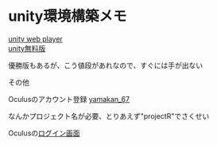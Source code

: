 unity環境構築メモ
===

[unity web player](http://japan.unity3d.com/webplayer/)  
[unity無料版](http://japan.unity3d.com/create-games/)

優勝版もあるが、こう値段があれなので、すぐには手が出ない

その他

Oculusのアカウント登録 [yamakan_67](###)

なんかプロジェクト名が必要、とりあえず"projectR"でさくせい

Oculusの[ログイン画面](https://developer.oculusvr.com/)
